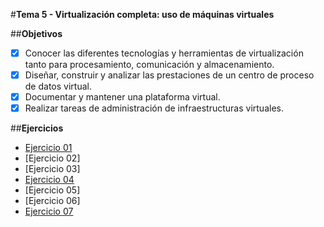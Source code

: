 #**Tema 5 - Virtualización completa: uso de máquinas virtuales**

##**Objetivos**

- [x] Conocer las diferentes tecnologías y herramientas de virtualización tanto para procesamiento, comunicación y almacenamiento.
- [x] Diseñar, construir y analizar las prestaciones de un centro de proceso de datos virtual.
- [x] Documentar y mantener una plataforma virtual.
- [x] Realizar tareas de administración de infraestructuras virtuales.

##**Ejercicios**

- [Ejercicio 01](https://github.com/Elirova/IV2K13/blob/master/Tema5/ejercicio01.md)
- [Ejercicio 02]
- [Ejercicio 03]
- [Ejercicio 04](https://github.com/Elirova/IV2K13/blob/master/Tema5/ejercicio04.md)
- [Ejercicio 05]
- [Ejercicio 06]
- [Ejercicio 07](https://github.com/Elirova/IV2K13/blob/master/Tema5/ejercicio07.md)
